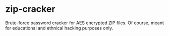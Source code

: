 # zip-cracker
Brute-force password cracker for AES encrypted ZIP files. Of course, meant for educational and ethnical hacking purposes only.
